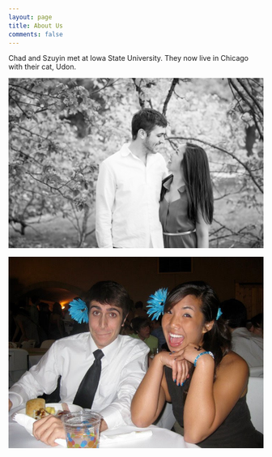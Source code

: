 ```yaml
---
layout: page
title: About Us
comments: false
---
```


Chad and Szuyin met at Iowa State University. They now live in Chicago with their cat, Udon. 

![blackandwhite](/assets/img/blackandwhite.jpg)

![prairiemoonformal](/assets/img/prairiemoonformal.jpg)

